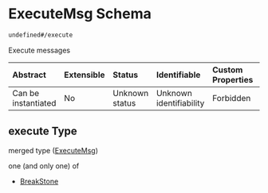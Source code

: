 # ExecuteMsg Schema

```txt
undefined#/execute
```

Execute messages

| Abstract            | Extensible | Status         | Identifiable            | Custom Properties | Additional Properties | Access Restrictions | Defined In                                                             |
| :------------------ | :--------- | :------------- | :---------------------- | :---------------- | :-------------------- | :------------------ | :--------------------------------------------------------------------- |
| Can be instantiated | No         | Unknown status | Unknown identifiability | Forbidden         | Allowed               | none                | [cw-law-stone.json\*](schema/cw-law-stone.json "open original schema") |

## execute Type

merged type ([ExecuteMsg](cw-law-stone-executemsg.md))

one (and only one) of

* [BreakStone](cw-law-stone-executemsg-oneof-breakstone.md "check type definition")
